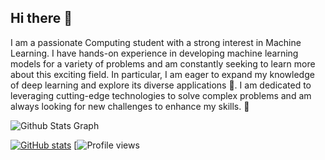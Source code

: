 ## Hi there 👋

I am a passionate Computing student with a strong interest in Machine Learning. I have hands-on experience in developing machine learning models for a variety of problems and am constantly seeking to learn more about this exciting field. In particular, I am eager to expand my knowledge of deep learning and explore its diverse applications 🌱. I am dedicated to leveraging cutting-edge technologies to solve complex problems and am always looking for new challenges to enhance my skills. 🔭

![Github Stats Graph](https://github-profile-summary-cards.vercel.app/api/cards/profile-details?username=buisonanh&theme=dark&hide_border=true)

[![GitHub stats](https://github-readme-stats.vercel.app/api?username=buisonanh&theme=dark&hide_border=true)](https://github.com/anuraghazra/readme-components) [![Profile views](https://gpvc.arturio.dev/[YOUR_PROFILE_USERNAME])
<!--
**buisonanh/buisonanh** is a ✨ _special_ ✨ repository because its `README.md` (this file) appears on your GitHub profile.

Here are some ideas to get you started:

- 🔭 I’m currently working on ...
- 🌱 I’m currently learning ...
- 👯 I’m looking to collaborate on ...
- 🤔 I’m looking for help with ...
- 💬 Ask me about ...
- 📫 How to reach me: ...
- 😄 Pronouns: ...
- ⚡ Fun fact: ...
-->
